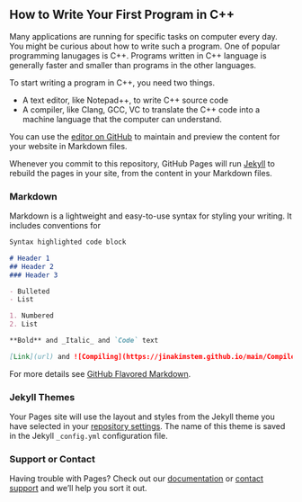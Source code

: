 ## How to Write Your First Program in C++

Many applications are running for specific tasks on computer every day. You might be curious about how to write such a program. One of popular programming lanugages is C++. Programs written in C++ language is generally faster and smaller than programs in the other languages.

To start writing a program in C++, you need two things.
- A text editor, like Notepad++, to write C++ source code
- A compiler, like Clang, GCC, VC to translate the C++ code into a machine language that the computer can understand.


You can use the [editor on GitHub](https://github.com/jinakimSTEM/main/edit/main/README.md) to maintain and preview the content for your website in Markdown files.

Whenever you commit to this repository, GitHub Pages will run [Jekyll](https://jekyllrb.com/) to rebuild the pages in your site, from the content in your Markdown files.

### Markdown

Markdown is a lightweight and easy-to-use syntax for styling your writing. It includes conventions for

```markdown
Syntax highlighted code block

# Header 1
## Header 2
### Header 3

- Bulleted
- List

1. Numbered
2. List

**Bold** and _Italic_ and `Code` text

[Link](url) and ![Compiling](https://jinakimstem.github.io/main/Compiler.jpg)
```

For more details see [GitHub Flavored Markdown](https://guides.github.com/features/mastering-markdown/).

### Jekyll Themes

Your Pages site will use the layout and styles from the Jekyll theme you have selected in your [repository settings](https://github.com/jinakimSTEM/main/settings/pages). The name of this theme is saved in the Jekyll `_config.yml` configuration file.

### Support or Contact

Having trouble with Pages? Check out our [documentation](https://docs.github.com/categories/github-pages-basics/) or [contact support](https://support.github.com/contact) and we’ll help you sort it out.
